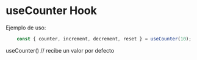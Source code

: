 # useCounter Hook

Ejemplo de uso:
```JavaScript
    const { counter, increment, decrement, reset } = useCounter(10);
```

useCounter() // recibe un valor por defecto